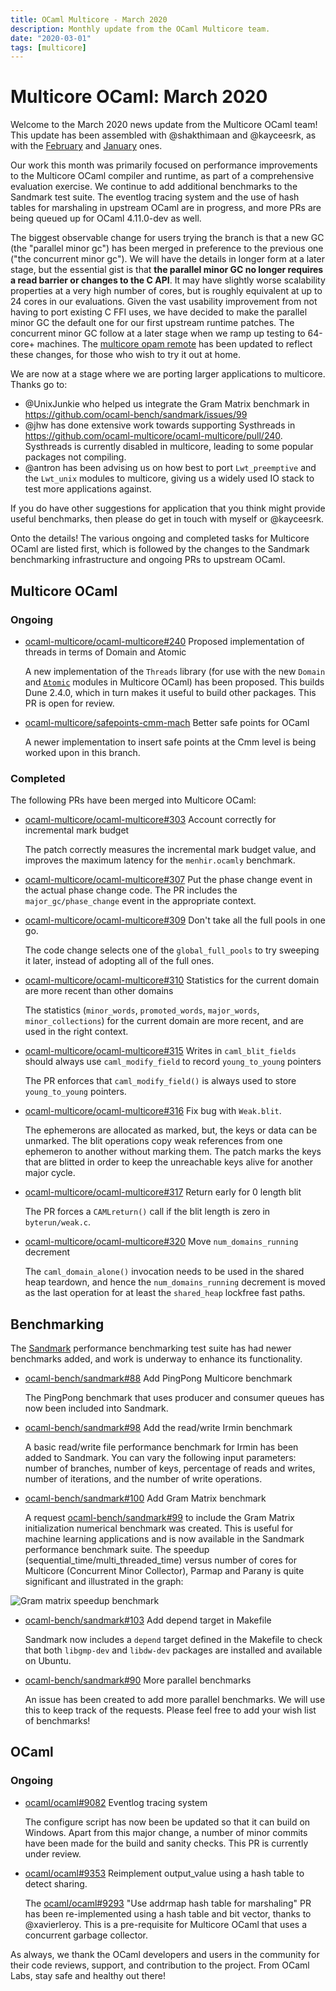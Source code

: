 ```yaml
---
title: OCaml Multicore - March 2020
description: Monthly update from the OCaml Multicore team.
date: "2020-03-01"
tags: [multicore]
---
```


# Multicore OCaml: March 2020

Welcome to the March 2020 news update from the Multicore OCaml team!  This update has been assembled with @shakthimaan and @kayceesrk, as with the [February](https://discuss.ocaml.org/t/multicore-ocaml-feb-2020-update/5227) and [January](https://discuss.ocaml.org/t/multicore-ocaml-january-2020-update/5090) ones.

Our work this month was primarily focused on performance improvements to the Multicore OCaml compiler and runtime, as part of a comprehensive evaluation exercise. We continue to add additional benchmarks to the Sandmark test suite. The eventlog tracing system and the use of hash tables for marshaling in upstream OCaml are in progress, and more PRs are being queued up for OCaml 4.11.0-dev as well.

The biggest observable change for users trying the branch is that a new GC (the "parallel minor gc") has been merged in preference to the previous one ("the concurrent minor gc").  We will have the details in longer form at a later stage, but the essential gist is that **the parallel minor GC no longer requires a read barrier or changes to the C API**.  It may have slightly worse scalability properties at a very high number of cores, but is roughly equivalent at up to 24 cores in our evaluations.  Given the vast usability improvement from not having to port existing C FFI uses, we have decided to make the parallel minor GC the default one for our first upstream runtime patches. The concurrent minor GC follow at a later stage when we ramp up testing to 64-core+ machines.  The [multicore opam remote](https://github.com/ocaml-multicore/multicore-opam) has been updated to reflect these changes, for those who wish to try it out at home.

We are now at a stage where we are porting larger applications to multicore.  Thanks go to:
- @UnixJunkie who helped us integrate the Gram Matrix benchmark in https://github.com/ocaml-bench/sandmark/issues/99
- @jhw has done extensive work towards supporting Systhreads in https://github.com/ocaml-multicore/ocaml-multicore/pull/240. Systhreads is currently disabled in multicore, leading to some popular packages not compiling. 
- @antron has been advising us on how best to port `Lwt_preemptive` and the `Lwt_unix` modules to multicore, giving us a widely used IO stack to test more applications against.

If you do have other suggestions for application that you think might provide useful benchmarks, then please do get in touch with myself or @kayceesrk.

Onto the details! The various ongoing and completed tasks for Multicore OCaml are listed first, which is followed by the changes to the Sandmark benchmarking infrastructure and ongoing PRs to upstream OCaml.

## Multicore OCaml

### Ongoing

* [ocaml-multicore/ocaml-multicore#240](https://github.com/ocaml-multicore/ocaml-multicore/pull/240)
  Proposed implementation of threads in terms of Domain and Atomic

  A new implementation of the `Threads` library (for use with the new `Domain` and [`Atomic`](/manual/lts/api/Atomic.html) modules in Multicore OCaml) has been proposed. This builds Dune 2.4.0, which in turn makes it useful to build other packages. This PR is open for review.

* [ocaml-multicore/safepoints-cmm-mach](https://github.com/anmolsahoo25/ocaml-multicore/tree/safepoints-cmm-mach)
  Better safe points for OCaml

  A newer implementation to insert safe points at the Cmm level is being worked upon in this branch.

### Completed

The following PRs have been merged into Multicore OCaml:

* [ocaml-multicore/ocaml-multicore#303](https://github.com/ocaml-multicore/ocaml-multicore/pull/303)
  Account correctly for incremental mark budget

  The patch correctly measures the incremental mark budget value, and improves the maximum latency for the `menhir.ocamly` benchmark.

* [ocaml-multicore/ocaml-multicore#307](https://github.com/ocaml-multicore/ocaml-multicore/pull/307)
  Put the phase change event in the actual phase change code. The PR includes the `major_gc/phase_change` event in the appropriate context.

* [ocaml-multicore/ocaml-multicore#309](https://github.com/ocaml-multicore/ocaml-multicore/pull/309)
  Don't take all the full pools in one go.

  The code change selects one of the `global_full_pools` to try sweeping it later, instead of adopting all of the full ones.

* [ocaml-multicore/ocaml-multicore#310](https://github.com/ocaml-multicore/ocaml-multicore/pull/310)
  Statistics for the current domain are more recent than other domains

  The statistics (`minor_words`, `promoted_words`, `major_words`, `minor_collections`) for the current domain are more recent, and are used in the right context.

* [ocaml-multicore/ocaml-multicore#315](https://github.com/ocaml-multicore/ocaml-multicore/pull/315)
  Writes in `caml_blit_fields` should always use `caml_modify_field` to record `young_to_young` pointers

  The PR enforces that `caml_modify_field()` is always used to store `young_to_young` pointers.

* [ocaml-multicore/ocaml-multicore#316](https://github.com/ocaml-multicore/ocaml-multicore/pull/316)
  Fix bug with `Weak.blit`.

  The ephemerons are allocated as marked, but, the keys or data can be unmarked. The blit operations copy weak references from one ephemeron to another without marking them. The patch marks the keys that are blitted in order to keep the unreachable keys alive for another major cycle.

* [ocaml-multicore/ocaml-multicore#317](https://github.com/ocaml-multicore/ocaml-multicore/pull/317)
  Return early for 0 length blit

  The PR forces a `CAMLreturn()` call if the blit length is zero in `byterun/weak.c`.

* [ocaml-multicore/ocaml-multicore#320](https://github.com/ocaml-multicore/ocaml-multicore/pull/320)
  Move `num_domains_running` decrement

  The `caml_domain_alone()` invocation needs to be used in the shared heap teardown, and hence the `num_domains_running` decrement is moved as the last operation for at least the `shared_heap` lockfree fast paths.

## Benchmarking

The [Sandmark](https://github.com/ocaml-bench/sandmark) performance benchmarking test suite has had newer benchmarks added, and work is underway to enhance its functionality.

* [ocaml-bench/sandmark#88](https://github.com/ocaml-bench/sandmark/pull/88)
  Add PingPong Multicore benchmark

  The PingPong benchmark that uses producer and consumer queues has now been included into Sandmark.

* [ocaml-bench/sandmark#98](https://github.com/ocaml-bench/sandmark/pull/98)
  Add the read/write Irmin benchmark

  A basic read/write file performance benchmark for Irmin has been added to Sandmark. You can vary the following input parameters: number of branches, number of keys, percentage of reads and writes, number of iterations, and the number of write operations.

* [ocaml-bench/sandmark#100](https://github.com/ocaml-bench/sandmark/issues/100)
  Add Gram Matrix benchmark

  A request
  [ocaml-bench/sandmark#99](https://github.com/ocaml-bench/sandmark/issues/99) to include the Gram Matrix initialization numerical benchmark was created. This is useful for machine learning applications and is now available in the Sandmark performance benchmark suite. The speedup (sequential_time/multi_threaded_time) versus number of cores for Multicore (Concurrent Minor Collector), Parmap and Parany is quite significant and illustrated in the graph:

![Gram matrix speedup benchmark](https://discuss.ocaml.org/uploads/short-url/4GHKI2C3Au8iHUwZqGwpiR42Ori.png) 

* [ocaml-bench/sandmark#103](https://github.com/ocaml-bench/sandmark/pull/103)
  Add depend target in Makefile

  Sandmark now includes a `depend` target defined in the Makefile to check that both `libgmp-dev` and `libdw-dev` packages are installed and available on Ubuntu.

* [ocaml-bench/sandmark#90](https://github.com/ocaml-bench/sandmark/issues/90)
  More parallel benchmarks

  An issue has been created to add more parallel benchmarks. We will use this to keep track of the requests. Please feel free to add your wish list of benchmarks!

## OCaml

### Ongoing

* [ocaml/ocaml#9082](https://github.com/ocaml/ocaml/pull/9082) Eventlog tracing system

  The configure script has now been be updated so that it can build on Windows. Apart from this major change, a number of minor commits have been made for the build and sanity checks. This PR is currently under review.

* [ocaml/ocaml#9353](https://github.com/ocaml/ocaml/pull/9353)
  Reimplement output_value using a hash table to detect sharing.

  The [ocaml/ocaml#9293](https://github.com/ocaml/ocaml/pull/9293) "Use addrmap hash table for marshaling" PR has been re-implemented using a hash table and bit vector, thanks to @xavierleroy. This is a pre-requisite for Multicore OCaml that uses a concurrent garbage collector.

As always, we thank the OCaml developers and users in the community for their code reviews, support, and contribution to the project. From OCaml Labs, stay safe and healthy out there!
